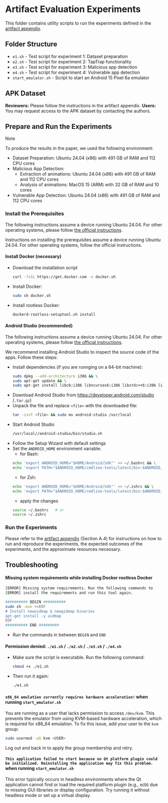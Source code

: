 # Artifact Evaluation Experiments

This folder contains utility scripts to run the experiments defined in the [artifact appendix](https://taptrap.click/artifact-appendix).

## Folder Structure

- `e1.sh` - Test script for experiment 1: Dataset preparation
- `e2.sh` - Test script for experiment 2: TapTrap functionality
- `e3.sh` - Test script for experiment 3: Malicious app detection
- `e4.sh` - Test script for experiment 4: Vulnerable app detection
- `start_emulator.sh` - Script to start an Android 15 Pixel 6a emulator

## APK Dataset

**Reviewers:** Please follow the instructions in the artifact appendix.
**Users:** You may request access to the APK dataset by contacting the authors. 

## Prepare and Run the Experiments

>[!NOTE]
> To produce the results in the paper, we used the following environment:
> - Dataset Preparation: Ubuntu 24.04 (x86) with 491 GB of RAM and 112 CPU cores
> - Malicious App Detection: 
>   - Extraction of animations: Ubuntu 24.04 (x86) with 491 GB of RAM and 112 CPU cores
>   - Analysis of animations: MacOS 15 (ARM) with 32 GB of RAM and 10 cores
> - Vulnerable App Detection: Ubuntu 24.04 (x86) with 491 GB of RAM and 112 CPU cores

### Install the Prerequisites

The following instructions assume a device running Ubuntu 24.04. For other operating systems, please follow [the official instructions](https://docs.docker.com/get-docker/).

Instructions on installing the prerequisites assume a device running Ubuntu 24.04. For other operating systems, follow the official instructions.

#### Install Docker (necessary)

- Download the installation script
  ```sh
  curl -fsSL https://get.docker.com -o docker.sh
  ```
- Install Docker:
  ```sh
  sudo sh docker.sh
  ```
- Install rootless Docker:
  ```sh
  dockerd-rootless-setuptool.sh install
  ```

#### Android Studio (recommended)

The following instructions assume a device running Ubuntu 24.04. For other operating systems, please follow [the official instructions](https://developer.android.com/studio/install).

We recommend installing Android Studio to inspect the source code of the apps. Follow these steps:

- Install dependencies (if you are runnging on a 64-bit machine):
  ```sh
  sudo dpkg --add-architecture i386 && \
  sudo apt-get update && \
  sudo apt-get install libc6:i386 libncurses6:i386 libstdc++6:i386 lib32z1 libbz2-1.0:i386
  ```
- Download Android Studio from https://developer.android.com/studio (`.tar.gz`)
- Unpack the file and replace `<file>` with the downloaded file:
  ```sh
  tar -zxvf <file> && sudo mv android-studio /usr/local
  ```
- Start Android Studio
  ```sh
  /usr/local//android-studio/bin/studio.sh
  ```
- Follow the Setup Wizard with default settings
- Set the `ANDROID_HOME` environment variable:
  - for Bash:
  ```sh
  echo 'export ANDROID_HOME="$HOME/Android/Sdk"' >> ~/.bashrc && \
  echo 'export PATH="$ANDROID_HOME/cmdline-tools/latest/bin:$ANDROID_HOME/platform-tools:$PATH"' >> ~/.bashrc
  ```
  - for Zsh:
  ```sh
  echo 'export ANDROID_HOME="$HOME/Android/Sdk"' >> ~/.zshrc && \
  echo 'export PATH="$ANDROID_HOME/cmdline-tools/latest/bin:$ANDROID_HOME/platform-tools:$PATH"' >> ~/.zshrc
  ```
  - apply the changes
  ```sh
  source ~/.bashrc   # or 
  source ~/.zshrc
  ```

### Run the Experiments

Please refer to the [artifact appendix](https://taptrap.click/artifact-appendix) (Section A.4) for instructions on how to run and reproduce the experiments, the expected outcomes of the experiments, and the approximate resources necessary.

## Troubleshooting

#### Missing system requirements while installing Docker rootless Docker

```sh
[ERROR] Missing system requirements. Run the following commands to
[ERROR] install the requirements and run this tool again.

########## BEGIN ##########
sudo sh -eux <<EOF
# Install newuidmap & newgidmap binaries
apt-get install -y uidmap
EOF
########## END #########
```

- Run the commands in between `BEGIN` and `END`

#### Permission denied: `./e1.sh` / `./e2.sh` / `./e3.sh` / `./e4.sh`

- Make sure the script is executable. Run the following command:
    ```sh
    chmod +x ./e1.sh
    ```
- Then run it again:
  ```sh
  ./e1.sh
  ```

#### `x86_64 emulation currently requires hardware acceleration!` when running `start_emulator.sh`

You are running as a user that lacks permission to access `/dev/kvm`. This prevents the emulator from using KVM-based hardware acceleration, which is required for x86_64 emulation.
To fix this issue, add your user to the `kvm` group:
```sh
sudo usermod -aG kvm <USER>
```
Log out and back in to apply the group membership and retry.

#### `This application failed to start because no Qt platform plugin could be initialized. Reinstalling the application may fix this problem.` when running `start_emulator.sh`

This error typically occurs in headless environments where the Qt application cannot find or load the required platform plugin (e.g., xcb) due to missing GUI libraries or display configuration.
Try running it without headless mode or set up a virtual display.